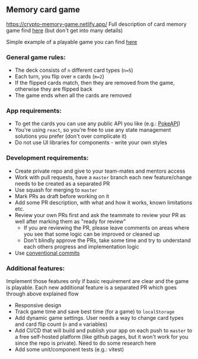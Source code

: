 ## Memory card game
https://crypto-memory-game.netlify.app/
Full description of card memory game find [here](https://www.classicgamesandpuzzles.com/Memory.html) (but don't get into many details)

Simple example of a playable game you can find [here](https://nichitaa.github.io/pokemon-card-memory-game/)

### General game rules: 
- The deck consists of `n` different card types (`n=5`)
- Each turn, you flip over `m` cards (`m=2`)
- If the flipped cards match, then they are removed from the game, otherwise they are flipped back
- The game ends when all the cards are removed

### App requirements:
- To get the cards you can use any public API you like (e.g.: [PokeAPI](https://pokeapi.co/docs/v2))
- You're using `react`, so you're free to use any state management solutions you prefer (don't over complicate it)
- Do not use UI libraries for components - write your own styles

### Development requirements:
- Create private repo and give to your team-mates and mentors access
- Work with pull requests, have a `master` branch each new feature/change needs to be created as a separated PR
- Use squash for merging to `master`
- Mark PRs as draft before working on it
- Add some PR description, with what and how it works, known limitations etc.
- Review your own PRs first and ask the teammate to review your PR as well after marking them as "ready for review"
    - If you are reviewing the PR, please leave comments on areas where you see that some logic can be improved or cleaned up
    - Don't blindly approve the PRs, take some time and try to understand each others progress and implementation logic
- Use [conventional commits](https://www.conventionalcommits.org/en/v1.0.0-beta.4/)

### Additional features:

Implement those features only if basic requirement are clear and the game is playable. Each new additional feature is a separated PR which goes through above explained flow

- Responsive design
- Track game time and save best time (for a game) to `localStorage`
- Add dynamic game settings. User needs a way to change card types and card flip count (`n` and `m` variables)
- Add CI/CD that will build and publish your app on each push to `master` to a free self-hosted platform (like github pages, but it won't work for you since the repo is private). Need to do some research here
- Add some unit/component tests (e.g.: vitest)
